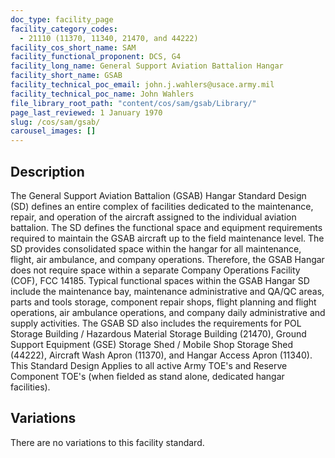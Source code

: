 ```yaml
---
doc_type: facility_page
facility_category_codes:
  - 21110 (11370, 11340, 21470, and 44222)
facility_cos_short_name: SAM
facility_functional_proponent: DCS, G4
facility_long_name: General Support Aviation Battalion Hangar
facility_short_name: GSAB
facility_technical_poc_email: john.j.wahlers@usace.army.mil
facility_technical_poc_name: John Wahlers
file_library_root_path: "content/cos/sam/gsab/Library/"
page_last_reviewed: 1 January 1970
slug: /cos/sam/gsab/
carousel_images: []
---
```


## Description

The General Support Aviation Battalion (GSAB) Hangar Standard Design (SD) defines an entire complex of facilities dedicated to the maintenance, repair, and operation of the aircraft assigned to the individual aviation battalion. The SD defines the functional space and equipment requirements required to maintain the GSAB aircraft up to the field maintenance level. The SD provides consolidated space within the hangar for all maintenance, flight, air ambulance, and company operations. Therefore, the GSAB Hangar does not require space within a separate Company Operations Facility (COF), FCC 14185. Typical functional spaces within the GSAB Hangar SD include the maintenance bay, maintenance administrative and QA/QC areas, parts and tools storage, component repair shops, flight planning and flight operations, air ambulance operations, and company daily administrative and supply activities. The GSAB SD also includes the requirements for POL Storage Building / Hazardous Material Storage Building (21470), Ground Support Equipment
(GSE) Storage Shed / Mobile Shop Storage Shed (44222), Aircraft Wash Apron (11370), and Hangar Access Apron (11340). This Standard Design Applies to all active Army TOE's and Reserve Component TOE's (when fielded as stand alone, dedicated hangar facilities).

## Variations

There are no variations to this facility standard.
